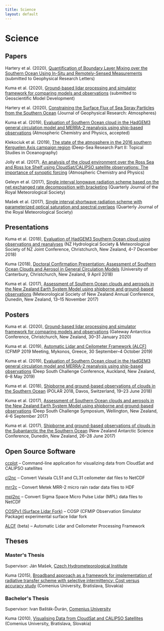 ```yaml
---
title: Science
layout: default
---
```


# Science

## Papers

Hartery et al. (2020), [Quantification of Boundary Layer Mixing over the Southern Ocean Using In-Situ and Remotely-Sensed Measurements](https://www.essoar.org/doi/abs/10.1002/essoar.10502904.1) (submitted to Geophysical Research Letters)

Kuma et al. (2020), [Ground-based lidar processing and simulator framework for comparing models and observations](papers/kuma_et_al_2020/) (submitted to Geoscientific Model Development)

Hartery et al. (2020), [Constraining the Surface Flux of Sea Spray Particles from the Southern Ocean](https://agupubs.onlinelibrary.wiley.com/doi/10.1029/2019JD032026) (Journal of Geophysical Research: Atmospheres)

Kuma et al. (2019), [Evaluation of Southern Ocean cloud in the HadGEM3 general circulation model and MERRA-2 reanalysis using ship-based observations](papers/kuma_et_al_2019/) (Atmospheric Chemistry and Physics, accepted)

Klekociuk et al. (2019), [The state of the atmosphere in the 2016 southern Kerguelen Axis campaign region](https://www.sciencedirect.com/science/article/pii/S0967064518301395) (Deep-Sea Research Part II: Topical Studies in Oceanography)

Jolly et al. (2017), [An analysis of the cloud environment over the Ross Sea and Ross Ice Shelf using CloudSat/CALIPSO satellite observations: The importance of synoptic forcing](https://www.atmos-chem-phys-discuss.net/acp-2017-547/) (Atmospheric Chemistry and Physics)

Geleyn et al. (2017), [Single interval longwave radiation scheme based on the net exchanged rate decomposition with bracketing](https://rmets.onlinelibrary.wiley.com/doi/full/10.1002/qj.3006) (Quarterly Journal of the Royal Meteorological Society)

Mašek et al. (2017), [Single interval shortwave radiation scheme with parameterized optical saturation and spectral overlaps](https://rmets.onlinelibrary.wiley.com/doi/full/10.1002/qj.2653) (Quarterly Journal of the Royal Meteorological Society)

## Presentations

Kuma et al. (2018), [Evaluation of HadGEM3 Southern Ocean cloud using observations and reanalyses](https://github.com/peterkuma/research/raw/master/presentations/Kuma%20et%20al.%20(2018),%20Evaluation%20of%20HadGEM3%20Southern%20Ocean%20cloud%20using%20observations%20and%20reanalyses.pdf) (NZ Hydrological Society & Meteorological Society of NZ Joint Conference, Christchurch, New Zealand, 4–7 December 2018)

Kuma (2018), [Doctoral Confirmation Presentation: Assessment of Southern Ocean Clouds and Aerosol in General Circulation Models](https://github.com/peterkuma/research/raw/master/presentations/Kuma%20(2018)%2C%20Doctoral%20Confirmation%20Presentation:%20Assessment%20of%20Southern%20Ocean%20Clouds%20and%20Aerosol%20in%20General%20Circulation%20Models.pdf) (University of Canterbury, Christchurch, New Zealand, 9 April 2018)

Kuma et al. (2017), [Assessment of Southern Ocean clouds and aerosols in the New Zealand Earth System Model using shipborne and ground-based observations](https://github.com/peterkuma/research/raw/master/presentations/Kuma%20et%20al.%20(2017)%2C%20Assessment%20of%20Southern%20Ocean%20clouds%20and%20aerosols%20in%20the%20New%20Zealand%20Earth%20System%20Model%20using%20shipborne%20and%20ground-based%20observations.pdf) (Meteorological Society of New Zealand Annual Conference, Dunedin, New Zealand, 13–15 November 2017)

## Posters

Kuma et al. (2020), [Ground-based lidar processing and simulator framework for comparing models and observations](https://github.com/peterkuma/research/raw/master/posters/Kuma%20et%20al.%20(2020),%20Ground-based%20lidar%20processing%20and%20simulator%20framework%20for%20comparing%20models%20and%20observations.pdf) (Gateway Antarctica Conference, Christchurch, New Zealand, 30–31 January 2020)

Kuma et al. (2019), [Automatic Lidar and Ceilometer Framework (ALCF)](https://github.com/peterkuma/research/raw/master/posters/Kuma%20et%20al.%20(2019)%2C%20Automatic%20Lidar%20and%20Ceilometer%20Framework%20(ALCF).pdf) (CFMIP 2019 Meeting, Mykonos, Greece, 30 September–4 October 2019)

Kuma et al. (2019), [Evaluation of Southern Ocean cloud in the HadGEM3 general circulation model and MERRA-2 reanalysis using ship-based observations](https://github.com/peterkuma/research/raw/master/posters/Kuma%20et%20al.%20(2019)%2C%20Evaluation%20of%20Southern%20Ocean%20cloud%20in%20the%20HadGEM3%20general%20circulation%20model%20and%20MERRA-2%20reanalysis%20using%20ship-based%20observations.pdf) (Deep South Challenge Conference, Auckland, New Zealand, 6–8 May 2019)

Kuma et al. (2018), [Shipborne and ground-based observations of clouds in the Southern Ocean](https://github.com/peterkuma/research/raw/master/posters/Kuma%20et%20al.%20(2018),%20Shipborne%20and%20ground-based%20observations%20of%20clouds%20in%20the%20Southern%20Ocean.pdf) (POLAR 2018, Davos, Switzerland, 19–23 June 2018)

Kuma et al. (2017), [Assessment of Southern Ocean clouds and aerosols in the New Zealand Earth System Model using shipborne and ground-based observations](https://github.com/peterkuma/research/raw/master/posters/Kuma%20et%20al.%20(2017)%2C%20Assessment%20of%20Southern%20Ocean%20clouds%20and%20aerosols%20in%20the%20New%20Zealand%20Earth%20System%20Model%20using%20shipborne%20and%20ground-based%20observations.pdf) (Deep South Challenge Symposium, Wellington, New Zealand, 4–6 September 2017)

Kuma et al. (2017), [Shipborne and ground-based observations of clouds in the Subantarctic the the Southern Ocean](https://github.com/peterkuma/research/raw/master/posters/Kuma%20et%20al.%20(2017)%2C%20Shipborne%20and%20ground-based%20observations%20of%20clouds%20in%20the%20Subantarctic%20the%20the%20Southern%20Ocean.pdf) (New Zealand Antarctic Science Conference, Dunedin, New Zealand, 26–28 June 2017)

## Open Source Software

[ccplot](http://ccplot.org/) – Command-line application for visualizing data from CloudSat and CALIPSO satellites

[cl2nc](https://github.com/peterkuma/cl2nc) – Convert Vaisala CL51 and CL31 ceilometer dat files to NetCDF

[mrr2c](https://github.com/peterkuma/mrr2c) – Convert Metek MRR-2 micro rain radar data files to HDF

[mpl2nc](https://github.com/peterkuma/mpl2nc) – Convert Sigma Space Micro Pulse Lidar (MPL) data files to NetCDF

[COSPv1 (Surface Lidar Fork)](https://github.com/peterkuma/COSPv1) – COSP (CFMIP Observation Simulator Package) experimental surface lidar fork

[ALCF](https://alcf-lidar.github.io) (beta) – Automatic Lidar and Ceilometer Processing Framework

## Theses

### Master's Thesis

Supervisor: Ján Mašek, [Czech Hydrometeorological Institute](http://portal.chmi.cz/?l=en)

Kuma (2015), [Broadband approach as a framework for implementation of radiative transfer scheme with selective intermittency: Cost versus accuracy study](https://github.com/peterkuma/research/raw/master/theses/Kuma%20(2015)%2C%20Broadband%20approach%20as%20a%20framework%20for%20implementation%20of%20radiative%20transfer%20scheme%20with%20selective%20intermittency:%20Cost%20versus%20accuracy%20study.pdf) (Comenius University, Bratislava, Slovakia)

### Bachelor's Thesis

Supervisor: Ivan Bašták-Ďurán, [Comenius University](https://uniba.sk/en)

Kuma (2010), [Visualising Data from CloudSat and CALIPSO Satellites](https://github.com/peterkuma/research/raw/master/theses/Kuma%20(2010)%2C%20Visualising%20Data%20from%20CloudSat%20and%20CALIPSO%20Satellites.pdf) (Comenius University, Bratislava, Slovakia)
